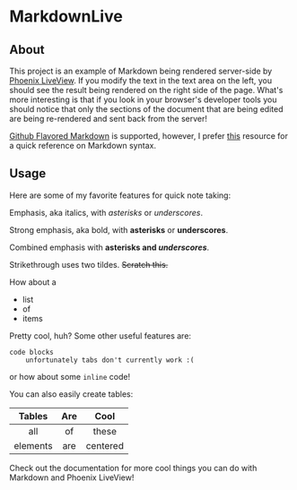 # MarkdownLive

## About

This project is an example of Markdown being rendered server-side by [Phoenix LiveView](https://github.com/phoenixframework/phoenix_live_view). If you modify the text in the text area on the left, you should see the result being rendered on the right side of the page. What's more interesting is that if you look in your browser's developer tools you should notice that only the sections of the document that are being edited are being re-rendered and sent back from the server!

[Github Flavored Markdown](https://help.github.com/en/categories/writing-on-github) is supported, however, I prefer  [this](https://github.com/adam-p/markdown-here/wiki/Markdown-Cheatsheet) resource for a quick reference on Markdown syntax.

## Usage

Here are some of my favorite features for quick note taking:

Emphasis, aka italics, with *asterisks* or _underscores_.

Strong emphasis, aka bold, with **asterisks** or __underscores__.

Combined emphasis with **asterisks and _underscores_**.

Strikethrough uses two tildes. ~~Scratch this.~~

How about a

* list 
* of
* items

Pretty cool, huh? Some other useful features are:

```
code blocks
    unfortunately tabs don't currently work :(
```

or how about some `inline` code! 

You can also easily create tables:

| Tables      | Are     | Cool         |
| :----------: | :------: | :---------: |
| all               | of       | these        |
| elements | are   | centered |

Check out the documentation for more cool things you can do with Markdown and Phoenix LiveView!
